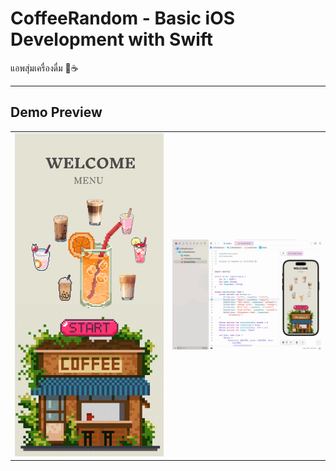 # CoffeeRandom - Basic iOS Development with Swift

แอพสุ่มเครื่องดื่ม 🍵☕

---

## Demo Preview

<table>
  <tr>
    <td><img src="images/preview.png" width="250"/></td>
    <td><img src="images/demo.gif" width="250"/></td>
  </tr>
</table>
